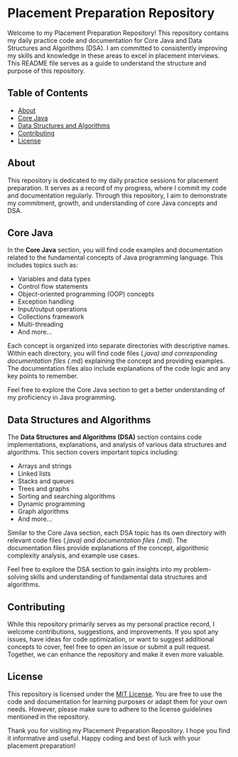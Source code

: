 # Placement Preparation Repository

Welcome to my Placement Preparation Repository! This repository contains my daily practice code and documentation for Core Java and Data Structures and Algorithms (DSA). I am committed to consistently improving my skills and knowledge in these areas to excel in placement interviews. This README file serves as a guide to understand the structure and purpose of this repository.

## Table of Contents

- [About](#about)
- [Core Java](#core-java)
- [Data Structures and Algorithms](#data-structures-and-algorithms)
- [Contributing](#contributing)
- [License](#license)

## About

This repository is dedicated to my daily practice sessions for placement preparation. It serves as a record of my progress, where I commit my code and documentation regularly. Through this repository, I aim to demonstrate my commitment, growth, and understanding of core Java concepts and DSA.

## Core Java

In the **Core Java** section, you will find code examples and documentation related to the fundamental concepts of Java programming language. This includes topics such as:

- Variables and data types
- Control flow statements
- Object-oriented programming (OOP) concepts
- Exception handling
- Input/output operations
- Collections framework
- Multi-threading
- And more...

Each concept is organized into separate directories with descriptive names. Within each directory, you will find code files (*.java) and corresponding documentation files (*.md) explaining the concept and providing examples. The documentation files also include explanations of the code logic and any key points to remember.

Feel free to explore the Core Java section to get a better understanding of my proficiency in Java programming.

## Data Structures and Algorithms

The **Data Structures and Algorithms (DSA)** section contains code implementations, explanations, and analysis of various data structures and algorithms. This section covers important topics including:

- Arrays and strings
- Linked lists
- Stacks and queues
- Trees and graphs
- Sorting and searching algorithms
- Dynamic programming
- Graph algorithms
- And more...

Similar to the Core Java section, each DSA topic has its own directory with relevant code files (*.java) and documentation files (*.md). The documentation files provide explanations of the concept, algorithmic complexity analysis, and example use cases.

Feel free to explore the DSA section to gain insights into my problem-solving skills and understanding of fundamental data structures and algorithms.

## Contributing

While this repository primarily serves as my personal practice record, I welcome contributions, suggestions, and improvements. If you spot any issues, have ideas for code optimization, or want to suggest additional concepts to cover, feel free to open an issue or submit a pull request. Together, we can enhance the repository and make it even more valuable.

## License

This repository is licensed under the [MIT License](LICENSE). You are free to use the code and documentation for learning purposes or adapt them for your own needs. However, please make sure to adhere to the license guidelines mentioned in the repository.

Thank you for visiting my Placement Preparation Repository. I hope you find it informative and useful. Happy coding and best of luck with your placement preparation!
